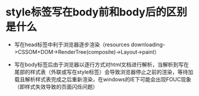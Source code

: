 # style标签写在body前和body后的区别是什么

- 写在head标签中利于浏览器逐步渲染（resources downloading->CSSOM+DOM->RenderTree(composite)->Layout->paint）

- 写在body标签后由于浏览器以逐行方式对html文档进行解析，当解析到写在尾部的样式表（外联或写在style标签）会导致浏览器停止之前的渲染，等待加载且解析样式表完成之后重新渲染，在windows的IE下可能会出现FOUC现象（即样式失效导致的页面闪烁问题）